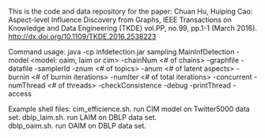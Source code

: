 This is the code and data repository for the paper:
Chuan Hu, Huiping Cao: Aspect-level Influence Discovery from Graphs, IEEE Transactions on Knowledge and Data Engineering (TKDE) vol.PP, no.99, pp.1-1 (March 2016). http://dx.doi.org/10.1109/TKDE.2016.2538223

Command usage:
java -cp infdetection.jar sampling.MainInfDetection 
    -model <model: oaim, laim or cim> 
    -chainNum <# of chains> 
    -graphfile <path to graph file>
    -datafile <path to object profile data file>
    -samplerId <sampler id>
    -znum <# of topics>
    -anum <# of latent aspects>
    -burnin <# of burnin iterations>
    -numIter <# of total iterations>
    -concurrent <y or n. indicate parallel Gibbs sampling or not> 
    -numThread <# of threads>
    -checkConsistence <y or n. whether check consistence of counts. mainly used in debug> 
    -debug <y or n. debug on sampling process>
    -printThread <y or n. whether print thread running time details>
    -access <iterator or index>

Example shell files:
    cim_efficience.sh. run CIM model on Twitter5000 data set.
    dblp_laim.sh. run LAIM on DBLP data set.  
    dblp_oaim.sh. run OAIM on DBLP data set.
